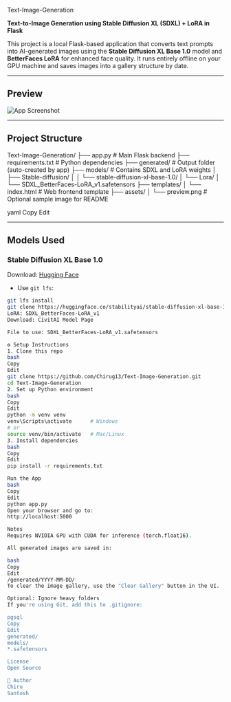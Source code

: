Text-Image-Generation

**Text-to-Image Generation using Stable Diffusion XL (SDXL) + LoRA in Flask**

This project is a local Flask-based application that converts text prompts into AI-generated images using the **Stable Diffusion XL Base 1.0** model and **BetterFaces LoRA** for enhanced face quality. It runs entirely offline on your GPU machine and saves images into a gallery structure by date.

---

## Preview

![App Screenshot](assets/preview.png)

---

## Project Structure

Text-Image-Generation/
├── app.py # Main Flask backend
├── requirements.txt # Python dependencies
├── generated/ # Output folder (auto-created by app)
├── models/ # Contains SDXL and LoRA weights
│ ├── Stable-diffusion/
│ │ └── stable-diffusion-xl-base-1.0/
│ └── Lora/
│ └── SDXL_BetterFaces-LoRA_v1.safetensors
├── templates/
│ └── index.html # Web frontend template
├── assets/
│ └── preview.png # Optional sample image for README

yaml
Copy
Edit

---

## Models Used

### Stable Diffusion XL Base 1.0
Download: [Hugging Face](https://huggingface.co/stabilityai/stable-diffusion-xl-base-1.0)
- Use `git lfs`:
```bash
git lfs install
git clone https://huggingface.co/stabilityai/stable-diffusion-xl-base-1.0
LoRA: SDXL_BetterFaces-LoRA_v1
Download: CivitAI Model Page

File to use: SDXL_BetterFaces-LoRA_v1.safetensors

⚙️ Setup Instructions
1. Clone this repo
bash
Copy
Edit
git clone https://github.com/Chirug13/Text-Image-Generation.git
cd Text-Image-Generation
2. Set up Python environment
bash
Copy
Edit
python -m venv venv
venv\Scripts\activate      # Windows
# or
source venv/bin/activate   # Mac/Linux
3. Install dependencies
bash
Copy
Edit
pip install -r requirements.txt

Run the App
bash
Copy
Edit
python app.py
Open your browser and go to:
http://localhost:5000

Notes
Requires NVIDIA GPU with CUDA for inference (torch.float16).

All generated images are saved in:

bash
Copy
Edit
/generated/YYYY-MM-DD/
To clear the image gallery, use the "Clear Gallery" button in the UI.

Optional: Ignore heavy folders
If you're using Git, add this to .gitignore:

pgsql
Copy
Edit
generated/
models/
*.safetensors

License
Open Source

👤 Author
Chiru
Santosh

